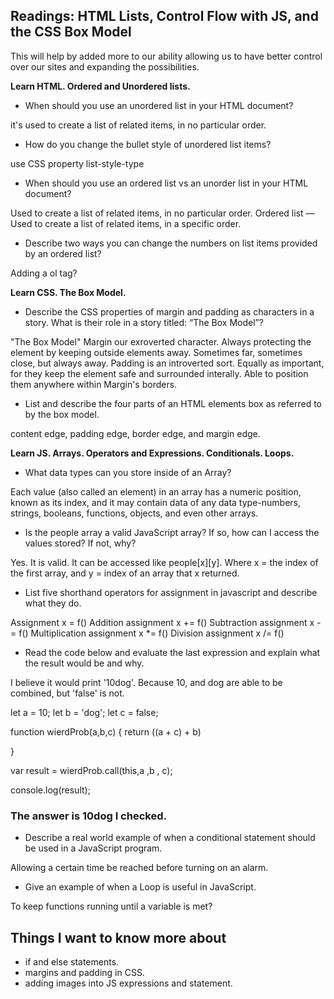## Readings: HTML Lists, Control Flow with JS, and the CSS Box Model
This will help by added more to our ability allowing us to have better control over our sites and expanding the possibilities.

**Learn HTML. Ordered and Unordered lists.**

- When should you use an unordered list in your HTML document?

 it's used to create a list of related items, in no particular order.
- How do you change the bullet style of unordered list items?

 use CSS property list-style-type
- When should you use an ordered list vs an unorder list in your HTML document?

Used to create a list of related items, in no particular order. Ordered list — Used to create a list of related items, in a specific order.
- Describe two ways you can change the numbers on list items provided by an ordered list?

Adding a ol tag?

**Learn CSS. The Box Model.**

- Describe the CSS properties of margin and padding as characters in a story. What is their role in a story titled: “The Box Model”?

"The Box Model" Margin our exroverted character. Always protecting the element by keeping outside elements away. Sometimes far, sometimes close, but always away. Padding is an introverted sort. Equally as important, for they keep the element safe and surrounded interally. Able to position them anywhere within Margin's borders.
- List and describe the four parts of an HTML elements box as referred to by the box model.

content edge, padding edge, border edge, and margin edge.

**Learn JS. Arrays. Operators and Expressions. Conditionals. Loops.**

- What data types can you store inside of an Array?

Each value (also called an element) in an array has a numeric position, known as its index, and it may contain data of any data type-numbers, strings, booleans, functions, objects, and even other arrays.
- Is the people array a valid JavaScript array? If so, how can I access the values stored? If not, why?

Yes. It is valid. It can be accessed like people[x][y]. Where x = the index of the first array, and y = index of an array that x returned.
- List five shorthand operators for assignment in javascript and describe what they do.

Assignment	x = f() Addition assignment	x += f()	 Subtraction assignment	x -= f()	 Multiplication assignment	x *= f()	 Division assignment	x /= f()	
- Read the code below and evaluate the last expression and explain what the result would be and why.

I believe it would print '10dog'. Because 10, and dog are able to be combined, but 'false' is not.

 let a = 10;
 let b = 'dog';
 let c = false;

function wierdProb(a,b,c) {
  return ((a + c) + b)

}

var result = wierdProb.call(this,a ,b , c);

console.log(result);

### The answer is 10dog I checked.
- Describe a real world example of when a conditional statement should be used in a JavaScript program.

Allowing a certain time be reached before turning on an alarm.
- Give an example of when a Loop is useful in JavaScript.

To keep functions running until a variable is met?


## Things I want to know more about
- if and else statements.
- margins and padding in CSS.
- adding images into JS expressions and statement.

